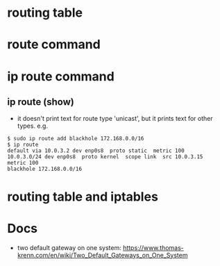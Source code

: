 # routing table


# route command

# ip route command

## ip route (show)
* it doesn't print text for route type 'unicast', but it prints text for other types. e.g.
```
$ sudo ip route add blackhole 172.168.0.0/16
$ ip route
default via 10.0.3.2 dev enp0s8  proto static  metric 100
10.0.3.0/24 dev enp0s8  proto kernel  scope link  src 10.0.3.15  metric 100
blackhole 172.168.0.0/16
```

# routing table and iptables

# Docs
* two default gateway on one system: https://www.thomas-krenn.com/en/wiki/Two_Default_Gateways_on_One_System
